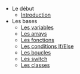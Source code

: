 * Le début
	* [Introduction](Intro.md)
* Les bases
	* [Les variables](bases/variable.md)
	* [Les arrays](bases/arrays.md)
	* [Les fonctions](bases/fonction.md)
	* [Les conditions If/Else](bases/ifelse.md)
	* [Les boucles](bases/lesboucles.md)
	* [Les switch](bases/switch.md)
	* [Les classes](bases/programmationOOP.md)